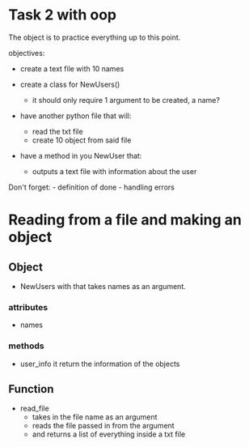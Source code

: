 # Task 2 with oop

The object is to practice everything up to this point.

objectives:
- create a text file with 10 names
- create a class for NewUsers()
    - it should only require 1 argument to be created, a name?
- have another python file that will:
    - read the txt file
    - create 10 object from said file

- have a method in you NewUser that:
    - outputs a text file with information about the user


Don't forget:
    - definition of done
    - handling errors


# Reading from a file and making an object
## Object
- NewUsers with that takes names as an argument.
### attributes
- names
### methods
- user_info it return the information of the objects

## Function
- read_file
  - takes in the file name as an argument
  - reads the file passed in from the argument
  - and returns a list of everything inside a txt file
